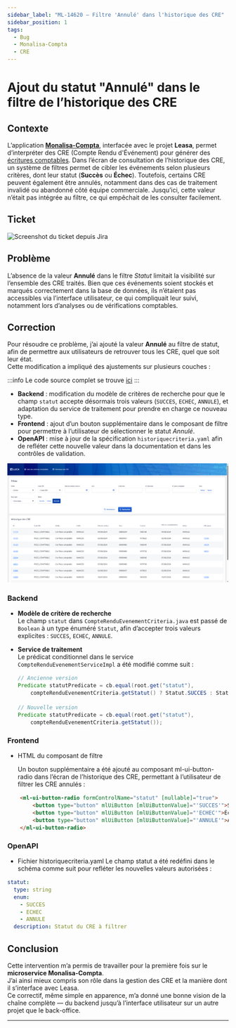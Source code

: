 ```yaml
---
sidebar_label: "ML-14620 – Filtre 'Annulé' dans l'historique des CRE"
sidebar_position: 1
tags:
  - Bug
  - Monalisa-Compta
  - CRE
---
```


# Ajout du statut "Annulé" dans le filtre de l’historique des CRE

## Contexte

L’application **[Monalisa-Compta](../../../annexes/compta)**, interfacée avec le projet **Leasa**, permet d’interpréter des CRE (Compte Rendu d'Événement) pour générer des [écritures comptables](./../../../glossaire/Vocab_metier.md#écriture-comptables). Dans l’écran de consultation de l’historique des CRE, un système de filtres permet de cibler les événements selon plusieurs critères, dont leur statut (**Succès** ou **Échec**). Toutefois, certains CRE peuvent également être annulés, notamment dans des cas de traitement invalidé ou abandonné côté équipe commerciale. Jusqu’ici, cette valeur n’était pas intégrée au filtre, ce qui empêchait de les consulter facilement.

## Ticket

![Screenshot du ticket depuis Jira](/img/fix/ml_14620.png)

## Problème

L’absence de la valeur **Annulé** dans le filtre *Statut* limitait la visibilité sur l’ensemble des CRE traités. Bien que ces événements soient stockés et marqués correctement dans la base de données, ils n’étaient pas accessibles via l’interface utilisateur, ce qui compliquait leur suivi, notamment lors d’analyses ou de vérifications comptables.

## Correction

Pour résoudre ce problème, j’ai ajouté la valeur **Annulé** au filtre de statut, afin de permettre aux utilisateurs de retrouver tous les CRE, quel que soit leur état.  
Cette modification a impliqué des ajustements sur plusieurs couches :  

:::info
Le code source complet se trouve [ici](./../../../Annexes/bout_de_code/FIX/ML-14620.md)
:::

- **Backend** : modification du modèle de critères de recherche pour que le champ `statut` accepte désormais trois valeurs (`SUCCES`, `ECHEC`, `ANNULE`), et adaptation du service de traitement pour prendre en charge ce nouveau type.  
- **Frontend** : ajout d’un bouton supplémentaire dans le composant de filtre pour permettre à l’utilisateur de sélectionner le statut *Annulé*.  
- **OpenAPI** : mise à jour de la spécification `historiquecriteria.yaml` afin de refléter cette nouvelle valeur dans la documentation et dans les contrôles de validation.

![Screenshot de la page après correction](ml_14620.png)

### Backend

- **Modèle de critère de recherche**  
  Le champ `statut` dans `CompteRenduEvenementCriteria.java` est passé de `Boolean` à un type énuméré `Statut`, afin d’accepter trois valeurs explicites : `SUCCES`, `ECHEC`, `ANNULE`.

- **Service de traitement**  
  Le prédicat conditionnel dans le service `CompteRenduEvenementServiceImpl` a été modifié comme suit :

  ```java
  // Ancienne version
  Predicate statutPredicate = cb.equal(root.get("statut"),
      compteRenduEvenementCriteria.getStatut() ? Statut.SUCCES : Statut.ECHEC);

  // Nouvelle version
  Predicate statutPredicate = cb.equal(root.get("statut"),
      compteRenduEvenementCriteria.getStatut());
    ```

### Frontend

- HTML du composant de filtre

    Un bouton supplémentaire a été ajouté au composant ml-ui-button-radio dans l’écran de l’historique des CRE, permettant à l’utilisateur de filtrer les CRE annulés :

```html
    <ml-ui-button-radio formControlName="statut" [nullable]="true">
        <button type="button" mlUiButton [mlUiButtonValue]="'SUCCES'">Succès</button>
        <button type="button" mlUiButton [mlUiButtonValue]="'ECHEC'">Échec</button>
        <button type="button" mlUiButton [mlUiButtonValue]="'ANNULE'">Annulé</button>
    </ml-ui-button-radio>
```

### OpenAPI

- Fichier historiquecriteria.yaml
Le champ statut a été redéfini dans le schéma comme suit pour refléter les nouvelles valeurs autorisées :

````yaml
statut:
  type: string
  enum:
    - SUCCES
    - ECHEC
    - ANNULE
  description: Statut du CRE à filtrer
````

## Conclusion

Cette intervention m’a permis de travailler pour la première fois sur le **microservice Monalisa-Compta**.  
J’ai ainsi mieux compris son rôle dans la gestion des CRE et la manière dont il s’interface avec Leasa.  
Ce correctif, même simple en apparence, m’a donné une bonne vision de la chaîne complète — du backend jusqu’à l’interface utilisateur sur un autre projet que le back-office.

---
